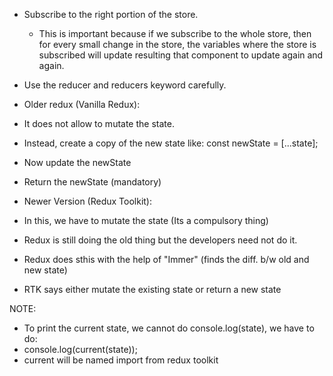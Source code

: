 - Subscribe to the right portion of the store.
  - This is important because if we subscribe to the whole store, then for every small change in the store, the variables where the store is subscribed will update resulting that component to update again and again.

- Use the reducer and reducers keyword carefully.

- Older redux (Vanilla Redux):
- It does not allow to mutate the state.
- Instead, create a copy of the new state like: const newState = [...state];
- Now update the newState
- Return the newState (mandatory)

- Newer Version (Redux Toolkit):
- In this, we have to mutate the state (Its a compulsory thing)
- Redux is still doing the old thing but the developers need not do it.
- Redux does sthis with the help of "Immer" (finds the diff. b/w old and new state)
- RTK says either mutate the existing state or return a new state

NOTE:
- To print the current state, we cannot do console.log(state), we have to do:
- console.log(current(state));
- current will be named import from redux toolkit
